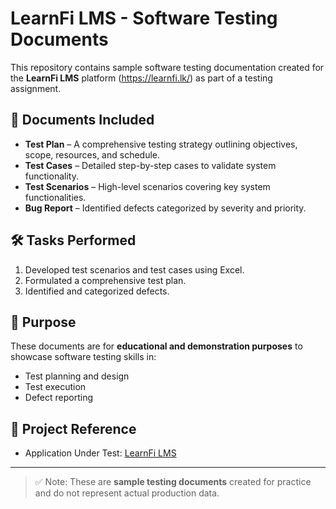 # LearnFi LMS - Software Testing Documents

This repository contains sample software testing documentation created for the **LearnFi LMS** platform (https://learnfi.lk/) as part of a testing assignment.

## 📂 Documents Included
- **Test Plan** – A comprehensive testing strategy outlining objectives, scope, resources, and schedule.
- **Test Cases** – Detailed step-by-step cases to validate system functionality.
- **Test Scenarios** – High-level scenarios covering key system functionalities.
- **Bug Report** – Identified defects categorized by severity and priority.

## 🛠 Tasks Performed
1. Developed test scenarios and test cases using Excel.
2. Formulated a comprehensive test plan.
3. Identified and categorized defects.

## 🚀 Purpose
These documents are for **educational and demonstration purposes** to showcase software testing skills in:
- Test planning and design
- Test execution
- Defect reporting

## 🔗 Project Reference
- Application Under Test: [LearnFi LMS](https://learnfi.lk/)

---
> ✅ Note: These are **sample testing documents** created for practice and do not represent actual production data.

